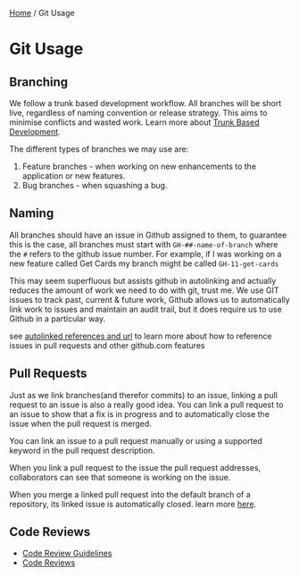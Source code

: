 [Home](../../README.md) / Git Usage

# Git Usage
## Branching
We follow a trunk based development workflow. All branches will be short live, regardless of naming convention or 
release strategy. This aims to minimise conflicts and wasted work. Learn more about  [Trunk Based Development](https://trunkbaseddevelopment.com/).

The different types of branches we may use are:

1. Feature branches - when working on new enhancements to the application or new features. 
2. Bug branches - when squashing a bug.

## Naming
All branches should have an issue in Github assigned to them, to guarantee this is the case, all branches must start with 
`GH-##-name-of-branch` where the `#` refers to the github issue number. For example, if I was working on a new feature called
Get Cards my branch might be called `GH-11-get-cards`

This may seem superfluous but assists github in autolinking and actually reduces the amount of work we need to do with git, trust me.
We use GIT issues to track past, current & future work, Github allows us to automatically link work to issues 
and maintain an audit trail, but it does require us to use Github in a particular way.

see [autolinked references and url](https://help.github.com/en/github/writing-on-github/autolinked-references-and-urls#issues-and-pull-requests) 
to learn more about how to reference issues in pull requests and other github.com features

## Pull Requests
Just as we link branches(and therefor commits) to an issue, linking a pull request to an issue is also a really good idea. 
You can link a pull request to an issue to show that a fix is in progress and to automatically close the issue when the pull request is merged.

You can link an issue to a pull request manually or using a supported keyword in the pull request description.

When you link a pull request to the issue the pull request addresses, collaborators can see that someone is working on the issue.

When you merge a linked pull request into the default branch of a repository, its linked issue is automatically closed.
learn more [here](https://help.github.com/en/github/managing-your-work-on-github/linking-a-pull-request-to-an-issue).

## Code Reviews
- [Code Review Guidelines](https://github.com/golang/go/wiki/CodeReviewComments)
- [Code Reviews](https://github.com/golang/go/wiki/CodeReview)